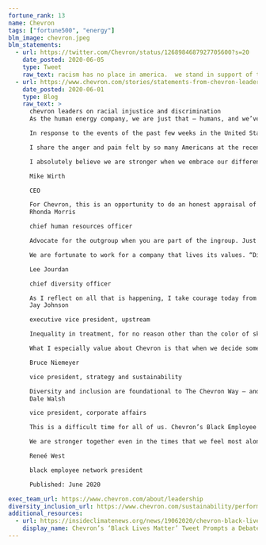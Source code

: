 ```yaml
---
fortune_rank: 13
name: Chevron
tags: ["fortune500", "energy"]
blm_image: chevron.jpeg
blm_statements:
  - url: https://twitter.com/Chevron/status/1268984687927705600?s=20
    date_posted: 2020-06-05
    type: Tweet
    raw_text: racism has no place in america.  we stand in support of the black community and all those seeking systemic change.
  - url: https://www.chevron.com/stories/statements-from-chevron-leaders-on-racial-injustice-and-discrimination
    date_posted: 2020-06-01
    type: Blog
    raw_text: >
      chevron leaders on racial injustice and discrimination
      As the human energy company, we are just that – humans, and we’ve felt the impact of what is happening in the United States around racial injustice. Our company is rooted in a diverse and inclusive culture, but we also understand it is our time to listen and learn.

      In response to the events of the past few weeks in the United States, a number of our leaders have been sharing their thoughts online and with fellow employees. Below are excerpts from their statements:

      I share the anger and pain felt by so many Americans at the recent killings of unarmed black men and women. Racism and brutality have no place in America. Yet these incidents still occur. And they impact people well beyond those directly affected by such tragedies. Including people at our company.

      I absolutely believe we are stronger when we embrace our differences, and now is an important time to do just that.

      Mike Wirth

      CEO

      For Chevron, this is an opportunity to do an honest appraisal of who we are as a company and what we stand for… Our commitment to diversity and inclusion is fundamental. And with this foundation we can always regain lost perspective. Our values offer a place we can always turn to for renewal and become whole.
      Rhonda Morris

      chief human resources officer

      Advocate for the outgroup when you are part of the ingroup. Just like with safety. If you see it, own it. If you hear it, speak it. Advocacy carries with it a dimension of credibility that self-advocacy does not.

      We are fortunate to work for a company that lives its values. “Diversity and Inclusion” is the first value listed in The Chevron Way. That’s not an accident.

      Lee Jourdan

      chief diversity officer

      As I reflect on all that is happening, I take courage today from a few things: Lee’s observation that we are all on a learning journey; that our company encourages us to take that journey together and that so many of you are willing and thoughtful teachers whose examples eloquently challenge us to live by the values in The Chevron Way.
      Jay Johnson

      executive vice president, upstream

      Inequality in treatment, for no reason other than the color of skin, is a stain American society has not yet erased.

      What I especially value about Chevron is that when we decide something is important, we come together and ACT. So I am encouraged by the recognition expressed by many for the need to have a dialogue about systemic bias and make a commitment to combat racism wherever it exists.

      Bruce Niemeyer

      vice president, strategy and sustainability

      Diversity and inclusion are foundational to The Chevron Way – and it is up to all of us to be present, be allies and be actionable in the ugly face of racism, discrimination and injustice.
      Dale Walsh

      vice president, corporate affairs

      This is a difficult time for all of us. Chevron’s Black Employee Network remains committed to being a proactive agent of change. We reject systemic racism. We support diversity, equity and inclusion. We offer a safe space for Chevron employees to come together to share their thoughts and feelings about the times we are living in and what can be done to shape a better future.

      We are stronger together even in the times that we feel most alone.

      Reneé West

      black employee network president

      Published: June 2020

exec_team_url: https://www.chevron.com/about/leadership
diversity_inclusion_url: https://www.chevron.com/sustainability/performance/diversity-inclusion
additional_resources:
  - url: https://insideclimatenews.org/news/19062020/chevron-black-lives-matter-twitter
    display_name: Chevron’s ‘Black Lives Matter’ Tweet Prompts a Debate About Big Oil and Environmental Justice
---
```

